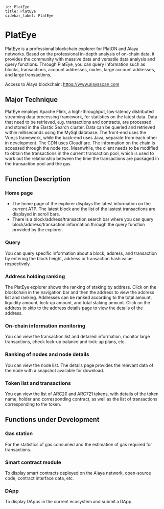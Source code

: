 ```
id: PlatEye
title: PlatEye
sidebar_label: PlatEye
```



# PlatEye



PlatEye is a professional blockchain explorer for PlatON and Alaya networks. Based on the professional in-depth analysis of on-chain data, it provides the community with massive data and versatile data analysis and query functions. Through PlatEye, you can query information such as blocks, transactions, account addresses, nodes, large account addresses, and large transactions.

Access to Alaya blockchain: https://www.alayascan.com



## Major Technique

PlatEye employs Apache Flink, a high-throughput, low-latency distributed streaming data processing framework, for statistics on the latest data. Data that need to be retrieved, e.g. transactions and contracts, are processed and stored in the Elastic Search cluster. Data can be queried and retrieved within milliseconds using the MySql database. The front-end uses the Vue.js framework, while the back-end uses Java, separate from each other in development. The CDN uses Cloudflare. The information on the chain is accessed through the node rpc. Meanwhile, the client needs to be modified to obtain the transactions in the current transaction pool, which is used to work out the relationship between the time the transactions are packaged in the transaction pool and the gas.



## Function Description

### Home page

* The home page of the explorer displays the latest information on the current ATP. The latest block and the list of the lastest transactions are displayed in scroll bars.
* There is a block/address/transaction search bar where you can query block/address/transaction information through the query function provided by the explorer.

### Query

You can query specific information about a block, address, and transaction by entering the block height, address or transaction hash value respectively.

### Address holding ranking

The PlatEye explorer shows the ranking of staking by address. Click on the blockchain in the navigation bar and then the address to view the address list and ranking. Addresses can be ranked according to the total amount, liquidity amount, lock-up amount, and total staking amount. Click on the address to skip to the address details page to view the details of the address.

### On-chain information monitoring

You can view the transaction list and detailed information, monitor large transactions, check lock-up balance and lock-up plans, etc.

### Ranking of nodes and node details

You can view the node list. The details page provides the relevant data of the node with a snapshot available for download.

### Token list and transactions

You can view the list of ARC20 and ARC721 tokens, with details of the token name, holder and corresponding contract, as well as the list of transactions corresponding to the token.



## Functions under Development

### Gas station
For the statistics of gas consumed and the estimation of gas required for transactions.

### Smart contract module
To display smart contracts deployed on the Alaya network, open-source code, contract interface data, etc.

### DApp
To display DApps in the current ecosystem and submit a DApp.